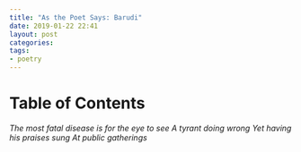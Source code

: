 ```yaml
---
title: "As the Poet Says: Barudi"
date: 2019-01-22 22:41
layout: post
categories: 
tags: 
- poetry
---
```


# Table of Contents


*The most fatal disease is for the eye to see*
*A tyrant doing wrong*
*Yet having his praises sung*
*At public gatherings*
